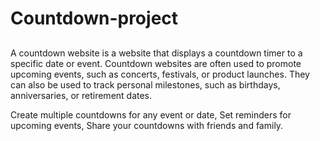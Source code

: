 # Countdown-project
##
A countdown website is a website that displays a countdown timer to a specific date or event. Countdown websites are often used to promote upcoming events, such as concerts, festivals, or product launches.
They can also be used to track personal milestones, such as birthdays, anniversaries, or retirement dates.

Create multiple countdowns for any event or date,
Set reminders for upcoming events,
Share your countdowns with friends and family.
